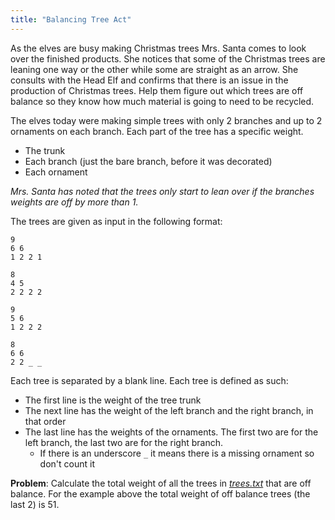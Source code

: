 ```yaml
---
title: "Balancing Tree Act"
---
```


As the elves are busy making Christmas trees Mrs. Santa comes to look over the finished products. She notices that some of the Christmas trees are leaning one way or the other while some are straight as an arrow. She consults with the Head Elf and confirms that there is an issue in the production of Christmas trees. Help them figure out which trees are off balance so they know how much material is going to need to be recycled.

The elves today were making simple trees with only 2 branches and up to 2 ornaments on each branch. Each part of the tree has a specific weight.
- The trunk
- Each branch (just the bare branch, before it was decorated)
- Each ornament

_Mrs. Santa has noted that the trees only start to lean over if the branches weights are off by more than 1._

The trees are given as input in the following format:

```
9
6 6
1 2 2 1

8
4 5
2 2 2 2

9
5 6
1 2 2 2

8
6 6
2 2 _ _
```

Each tree is separated by a blank line. Each tree is defined as such:
- The first line is the weight of the tree trunk
- The next line has the weight of the left branch and the right branch, in that order
- The last line has the weights of the ornaments. The first two are for the left branch, the last two are for the right branch.
  - If there is an underscore `_` it means there is a missing ornament so don't count it

**Problem**: Calculate the total weight of all the trees in [*trees.txt*](./trees.txt) that are off balance. For the example above the total weight of off balance trees (the last 2) is 51.
